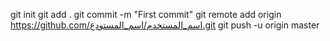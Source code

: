 git init
git add .
git commit -m "First commit"
git remote add origin https://github.com/اسم_المستخدم/اسم_المستودع.git
git push -u origin master

